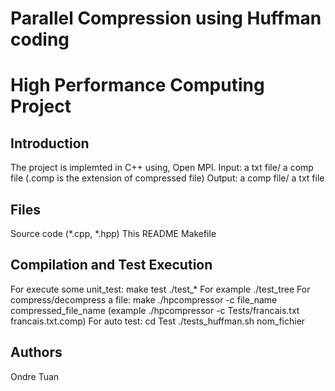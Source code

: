 # Parallel Compression using Huffman coding

# High Performance Computing Project

## Introduction

The project is implemted in C++ using, Open MPI.
Input: a txt file/ a comp file (.comp is the extension of compressed file)
Output: a comp file/ a txt file

## Files
        
Source code (*.cpp, *.hpp)
This README
Makefile

## Compilation and Test Execution 
For execute some unit_test:
    make test
    ./test_* For example ./test_tree
For compress/decompress a file:
    make
    ./hpcompressor -c file_name compressed_file_name (example ./hpcompressor -c Tests/francais.txt francais.txt.comp)
For auto test:
    cd Test
    ./tests_huffman.sh nom_fichier
## Authors
Ondre
Tuan


    
    
